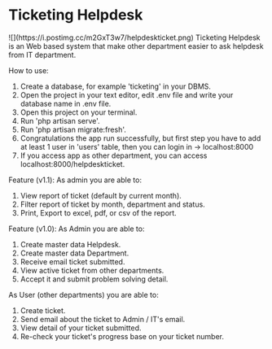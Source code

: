 <h1>Ticketing Helpdesk</h1>
![](https://i.postimg.cc/m2GxT3w7/helpdeskticket.png)
Ticketing Helpdesk is an Web based system that make other department easier to ask helpdesk from IT department.

How to use:
1. Create a database, for example 'ticketing' in your DBMS.
2. Open the project in your text editor, edit .env file and write your database name in .env file.
3. Open this project on your terminal.
4. Run 'php artisan serve'.
5. Run 'php artisan migrate:fresh'.
6. Congratulations the app run successfully, but first step you have to add at least 1 user in 'users' table, then you can login in -> localhost:8000
7. If you access app as other department, you can access localhost:8000/helpdeskticket.

Feature (v1.1):
As admin you are able to:
1. View report of ticket (default by current month).
2. Filter report of ticket by month, department and status.
3. Print, Export to excel, pdf, or csv of the report.

Feature (v1.0):
As Admin you are able to:
1. Create master data Helpdesk.
2. Create master data Department.
3. Receive email ticket submitted.
4. View active ticket from other departments.
5. Accept it and submit problem solving detail.

As User (other departments) you are able to:
1. Create ticket.
2. Send email about the ticket to Admin / IT's email.
3. View detail of your ticket submitted.
4. Re-check your ticket's progress base on your ticket number.
